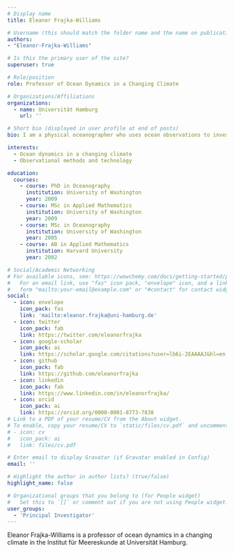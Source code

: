 ```yaml
---
# Display name
title: Eleanor Frajka-Williams

# Username (this should match the folder name and the name on publications)
authors:
- "Eleanor-Frajka-Williams"

# Is this the primary user of the site?
superuser: true

# Role/position
role: Professor of Ocean Dynamics in a Changing Climate

# Organizations/Affiliations
organizations:
  - name: Universität Hamburg
    url: ''

# Short bio (displayed in user profile at end of posts)
bio: I am a physical oceanographer who uses ocean observations to investigate ocean dynamics and circulation in a changing climate. I have a particular interest in problems spanning scales (from micro- to large-scale) or spheres (biogeosphere, cryosphere, atmosphere), and in methods that leverage traditional observations with new platforms and satellite data.

interests:
  - Ocean dynamics in a changing climate
  - Observational methods and technology

education:
  courses:
    - course: PhD in Oceanography
      institution: University of Washington
      year: 2009
    - course: MSc in Applied Mathematics
      institution: University of Washington
      year: 2009
    - course: MSc in Oceanography
      institution: University of Washington
      year: 2005
    - course: AB in Applied Mathematics
      institution: Harvard University
      year: 2002

# Social/Academic Networking
# For available icons, see: https://wowchemy.com/docs/getting-started/page-builder/#icons
#   For an email link, use "fas" icon pack, "envelope" icon, and a link in the
#   form "mailto:your-email@example.com" or "#contact" for contact widget.
social:
  - icon: envelope
    icon_pack: fas
    link: 'mailto:eleanor.frajka@uni-hamburg.de'
  - icon: twitter
    icon_pack: fab
    link: https://twitter.com/eleanorfrajka
  - icon: google-scholar
    icon_pack: ai
    link: https://scholar.google.com/citations?user=lb6i-2EAAAAJ&hl=en
  - icon: github
    icon_pack: fab
    link: https://github.com/eleanorfrajka
  - icon: linkedin
    icon_pack: fab
    link: https://www.linkedin.com/in/eleanorfrajka/
  - icon: orcid
    icon_pack: ai
    link: https://orcid.org/0000-0001-8773-7838
# Link to a PDF of your resume/CV from the About widget.
# To enable, copy your resume/CV to `static/files/cv.pdf` and uncomment the lines below.
# - icon: cv
#   icon_pack: ai
#   link: files/cv.pdf

# Enter email to display Gravatar (if Gravatar enabled in Config)
email: ''

# Highlight the author in author lists? (true/false)
highlight_name: false

# Organizational groups that you belong to (for People widget)
#   Set this to `[]` or comment out if you are not using People widget.
user_groups:
  - 'Principal Investigator'
---
```


Eleanor Frajka-Williams is a professor of ocean dynamics in a changing climate in the Institut für Meereskunde at Universität Hamburg.

